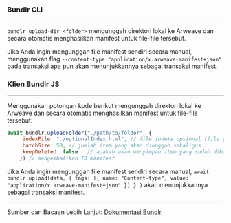 ### Bundlr CLI

---

`bundlr upload-dir <folder>` mengunggah direktori lokal ke Arweave dan secara otomatis menghasilkan manifest untuk file-file tersebut.

Jika Anda ingin mengunggah file manifest sendiri secara manual, menggunakan flag `--content-type "application/x.arweave-manifest+json"` pada transaksi apa pun akan menunjukkannya sebagai transaksi manifest.

### Klien Bundlr JS

---

Menggunakan potongan kode berikut mengunggah direktori lokal ke Arweave dan secara otomatis menghasilkan manifest untuk file-file tersebut:

```js
await bundlr.uploadFolder("./path/to/folder", {
     indexFile: "./optionalIndex.html", // file indeks opsional (file yang akan dimuat oleh pengguna saat mengakses manifest)
     batchSize: 50, // jumlah item yang akan diunggah sekaligus
     keepDeleted: false   // apakah akan menyimpan item yang sudah dihapus dari unggahan sebelumnya
    }) // mengembalikan ID manifest
```

Jika Anda ingin mengunggah file manifest sendiri secara manual, `await bundlr.upload(data, { tags: [{ name: "Content-type", value: "application/x.arweave-manifest+json" }] } )` akan menunjukkannya sebagai transaksi manifest.

---

Sumber dan Bacaan Lebih Lanjut: [Dokumentasi Bundlr](https://docs.bundlr.network/docs/overview)